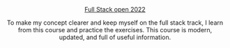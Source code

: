 <div align="center"><a href="https://fullstackopen.com/en/">Full Stack open 2022</a></div>

<p align="center">To make my concept clearer and keep myself on the full stack track, I learn from this course and practice the exercises. This course is modern, updated, and full of useful information.</p>


